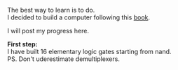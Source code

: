 The best way to learn is to do.<br>
I decided to build a computer following this <a href=https://www.amazon.com/Elements-Computing-Systems-Building-Principles/dp/0262640686 tag="a1">book</a>.

I will post my progress here.

<b>First step:</b><br>
I have built 16 elementary logic gates starting from nand.<br>PS. Don't uderestimate demultiplexers. 
